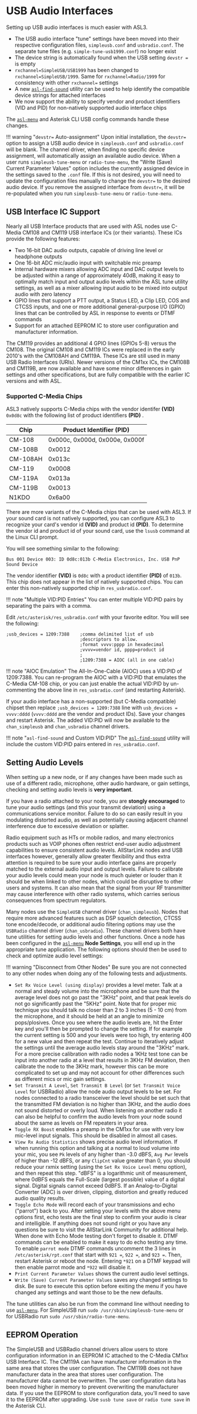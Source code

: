 # USB Audio Interfaces
Setting up USB audio interfaces is much easier with ASL3.

 * The USB audio interface "tune" settings have been moved into their respective configuration files, `simpleusb.conf` and `usbradio.conf`. The separate tune files (e.g. `simple-tune-usb1999.conf`) no longer exist
 * The device string is automatically found when the USB setting `devstr =` is empty
 * `rxchannel=SimpleUSB/USB1999` has been changed to `rxchannel=SimpleUSB/1999`. Same for `rxchannel=Radio/1999` for consistency with other `rxchannel=` settings
 * A new [`asl-find-sound`](../mans/asl-find-sound.md) utility can be used to help identify the compatible device strings for attached interfaces
 * We now support the ability to specify vendor and product identifiers (VID and PID) for non-natively supported audio interface chips

The [`asl-menu`](../user-guide/index.md) and Asterisk CLI USB config commands handle these changes.

!!! warning "`devstr=` Auto-assignment"
    Upon initial installation, the `devstr=` option to assign a USB audio device in `simpleusb.conf` and `usbradio.conf` will be blank. The channel driver, when finding no specific device assignment, will automatically assign an available audio device. When a user runs `simpleusb-tune-menu` or `radio-tune-menu`, the "Write (Save) Current Parameter Values" option includes the currently assigned device in the settings saved to the `.conf` file. If this is not desired, you will need to update the configuration files manually to change the `devstr=` to the desired audio device. If you remove the assigned interface from `devstr=`, it will be re-populated when you run `simpleusb-tune-menu` or `radio-tune-menu`.


## USB Interface IC Support
Nearly all USB Interface products that are used with ASL nodes use C-Media CM108 and CM119 USB interface ICs (or their variants). These ICs provide the following features:

 * Two 16-bit DAC audio outputs, capable of driving line level or headphone outputs
 * One 16-bit ADC mic/audio input with switchable mic preamp
 * Internal hardware mixers allowing ADC input and DAC output levels to be adjusted within a range of approximately 40dB, making it easy to optimally match input and output audio levels within the ASL tune utility settings, as well as a mixer allowing input audio to be mixed into output audio with zero latency
 * GPIO lines that support a PTT output, a Status LED, a Clip LED, COS and CTCSS inputs, and one or more additional general-purpose I/O (GPIO) lines that can be controlled by ASL in response to events or DTMF commands
 * Support for an attached EEPROM IC to store user configuration and manufacturer information.

The CM119 provides an additional 4 GPIO lines (GPIOs 5-8) versus the CM108. The original CM108 and CM119 ICs were replaced in the early 2010's with the CM108AH and CM119A. These ICs are still used in many USB Radio Interfaces (URIs). Newer versions of the CM1xx ICs, the CM108B and CM119B, are now available and have some minor differences in gain settings and other specifications, but are fully compatible with the earlier IC versions and with ASL.

### Supported C-Media Chips
ASL3 natively supports C-Media chips with the vendor identifer **(VID)** `0x0d8c` with the following list of product identifiers **(PID)** .

| Chip     | Product Identifier (PID)|
|----------|-------------------------|
| CM-108   | 0x000c, 0x000d, 0x000e, 0x000f |
| CM-108B  | 0x0012 |
| CM-108AH | 0x013c |
| CM-119   | 0x0008 |
| CM-119A  | 0x013a |
| CM-119B  | 0x0013 |
| N1KDO    | 0x6a00 |

There are more variants of the C-Media chips that can be used with ASL3. If your sound card is not natively supported, you can configure ASL3 to recognize your card's vendor id **(VID)** and product id **(PID)**. To determine the vendor id and product id of your sound card, use the `lsusb` command at the Linux CLI prompt.

You will see something similar to the following:

```
Bus 001 Device 003: ID 0d8c:013b C-Media Electronics, Inc. USB PnP Sound Device
```

The vendor identifier **(VID)** is `0d8c` with a product identifier **(PID)** of `013b`.  This chip does not appear in the list of natively supported chips. You can enter this non-natively supported chip in `res_usbradio.conf`.  

!!! note "Multiple VID:PID Entries"
    You can enter multiple VID:PID pairs by separating the pairs with a comma.

Edit `/etc/asterisk/res_usbradio.conf` with your favorite editor. You will see the following:

```
;usb_devices = 1209:7388    ;comma delimited list of usb
                            ;descriptors to allow.
                            ;format vvvv:pppp in hexadecimal
                            ;vvvv=vendor id, pppp=product id
                            ;
                            ;1209:7388 = AIOC (all in one cable)
```

!!! note "AIOC Emulation"
    The All-In-One-Cable (AIOC) uses a VID:PID of 1209:7388. You can re-program the AIOC with a VID:PID that emulates the C-Media CM-108 chip, or you can just enable the actual VID:PID by un-commenting the above line in `res_usbradio.conf` (and restarting Asterisk).

If your audio interface has a non-supported (but C-Media compatible) chipset then replace `;usb_devices = 1209:7388` line with `usb_devices = vvvv:dddd` (`vvvv:dddd` are the vendor and product IDs). Save your changes and restart Asterisk. The added VID:PID will now be available to the `chan_simpleusb` and `chan_usbradio` channel drivers.

!!! note "`asl-find-sound` and Custom VID:PID"
    The [`asl-find-sound`](../mans/asl-find-sound.md) utility will include the custom VID:PID pairs entered in `res_usbradio.conf`.

## Setting Audio Levels
When setting up a new node, or if any changes have been made such as use of a different radio, microphone, other audio hardware, or gain settings, checking and setting audio levels is **very important**. 

If you have a radio attached to your node, you are **stongly encouraged** to tune your audio settings (and this your transmit deviation) using a communications service monitor. Failure to do so can easily result in you modulating distorted audio, as well as potentially causing adjacent channel interference due to excessive deviation or splatter. 

Radio equipment such as HTs or mobile radios, and many electronics products such as VOIP phones often restrict end-user audio adjustment capabilities to ensure consistent audio levels. AllStarLink nodes and USB interfaces however, generally allow greater flexibility and thus extra attention is required to be sure your audio interface gains are properly matched to the external audio input and output levels. Failure to calibrate your audio levels could mean your node is much quieter or louder than it should be when linked to other nodes, which could be disruptive to other users and systems. It can also mean that the signal from your RF transmitter may cause interference with other radio systems, which carries serious consequences from spectrum regulators.

Many nodes use the `SimpleUSB` channel driver (`chan_simpleusb`). Nodes that require more advanced features such as DSP squelch detection, CTCSS tone encode/decode, or additional audio filtering options may use the `USBRadio` channel driver (`chan_usbradio`). These channel drivers both have tune utilities for setting audio levels and other functions. Once a node has been configured in the [`asl-menu`](../user-guide/index.md) **Node Settings**, you will end up in the appropriate tune application. The following options should then be used to check and optimize audio level settings:

!!! warning "Disconnect from Other Nodes" 
    Be sure you are not connected to any other nodes when doing any of the following tests and adjustments.

* `Set Rx Voice Level (using display)` provides a level meter. Talk at a normal and steady volume into the microphone and be sure that the average level does not go past the "3KHz" point, and that peak levels do not go significantly past the "5KHz" point. Note that for proper mic technique you should talk no closer than 2 to 3 inches (5 - 10 cm) from the microphone, and it should be held at an angle to minimize pops/plosives. Once you see where the audio levels are, hit the Enter key and you'll then be prompted to change the setting. If for example the current setting is 500 and your levels were too high, try entering 400 for a new value and then repeat the test. Continue to iteratively adjust the settings until the average audio levels stay around the "3KHz" mark. For a more precise calibration with radio nodes a 1KHz test tone can be input into another radio at a level that results in 3KHz FM deviation, then calibrate the node to the 3KHz mark, however this can be more complicated to set up and may not account for other differences such as different mics or mic gain settings.
* `Set Transmit A Level`, `Set Transmit B Level` (or `Set Transmit Voice Level` for USBRadio) allow the node audio output levels to be set. For nodes connected to a radio transceiver the level should be set such that the transmitted FM deviation is no higher than 3KHz, and the audio does not sound distorted or overly loud. When listening on another radio it can also be helpful to confirm the audio levels from your node sound about the same as levels on FM repeaters in your area.
* `Toggle RX Boost` enables a preamp in the CM1xx for use with very low mic-level input signals. This should be disabled in almost all cases.
* `View Rx Audio Statistics` shows precise audio level information. If when running this option and talking at a normal to loud volume into your mic, you see `Pk` levels of any higher than -3.0 dBFS, `Avg Pwr` levels of higher than -12 dBFS, or any `ClipCnt` value greater than 0, you should reduce your rxmix setting (using the `Set Rx Voice Level` menu option), and then repeat this step. "dBFS" is a logarithmic unit of measurement, where 0dBFS equals the Full-Scale (largest possible) value of a digital signal. Digital signals cannot exceed 0dBFS. If an Analog-to-Digital Converter (ADC) is over driven, clipping, distortion and greatly reduced audio quality results.
* `Toggle Echo Mode` will record each of your transmissions and echo ("parrot") back to you. After setting your levels with the above menu options first, echo tests are the final step to confirm your audio is clear and intelligible. If anything does not sound right or you have any questions be sure to visit the AllStarLink Community for additional help. When done with Echo Mode testing don't forget to disable it. DTMF commands can be enabled to make it easy to do echo testing any time. To enable `parrot mode` DTMF commands uncomment the 3 lines in `/etc/asterisk/rpt.conf` that start with `921 =`, `922 =`, and `923 =`. Then, restart Asterisk or reboot the node. Entering `*921` on a DTMF keypad will then enable parrot mode and `*922` will disable it.
* `Print Current Parameter Values` shows the current audio level settings.
* `Write (Save) Current Parameter Values` saves any changed settings to disk. Be sure to execute this option before exiting the menu if you have changed any settings and want those to be the new defaults.
 
The tune utilities can also be run from the command line without needing to use [`asl-menu`](../user-guide/index.md). For SimpleUSB run `sudo /usr/sbin/simpleusb-tune-menu` or for USBRadio run `sudo /usr/sbin/radio-tune-menu`.

## EEPROM Operation
The SimpleUSB and USBRadio channel drivers allow users to store configuration information in an EEPROM IC attached to the C-Media CM1xx USB Interface IC. The CM119A can have manufacturer information in the same area that stores the user configuration. The CM119B does not have manufacturer data in the area that stores user configuration. The manufacturer data cannot be overwritten. The user configuration data has been moved higher in memory to prevent overwriting the manufacturer data. If you use the EEPROM to store configuration data, you'll need to save it to the EEPROM after upgrading. Use `susb tune save` or `radio tune save` in the Asterisk CLI.
